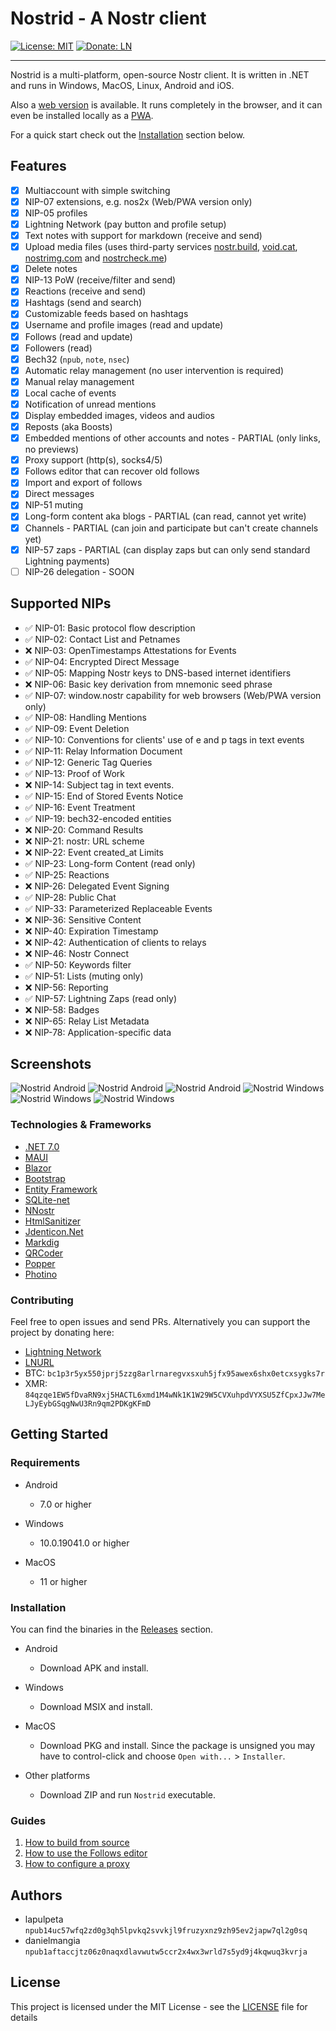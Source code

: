 ﻿# Nostrid - A Nostr client

[![License: MIT](https://img.shields.io/badge/License-MIT-green.svg)](https://opensource.org/licenses/MIT)
[![Donate: LN](https://img.shields.io/badge/Donate-LN-green)](https://legend.lnbits.com/tipjar/786)

---

Nostrid is a multi-platform, open-source Nostr client. It is written in .NET and runs in Windows, MacOS, Linux, Android and iOS.

Also a [web version](https://web.nostrid.app/) is available. It runs completely in the browser, and it can even be installed locally as a [PWA](https://en.wikipedia.org/wiki/Progressive_web_app).

For a quick start check out the [Installation](#Installation) section below.

## Features

- [x] Multiaccount with simple switching
- [x] NIP-07 extensions, e.g. nos2x (Web/PWA version only)
- [x] NIP-05 profiles
- [x] Lightning Network (pay button and profile setup)
- [x] Text notes with support for markdown (receive and send)
- [x] Upload media files (uses third-party services [nostr.build](https://nostr.build/), [void.cat](https://void.cat/), [nostrimg.com](https://nostrimg.com/) and [nostrcheck.me](https://nostrcheck.me/))
- [x] Delete notes
- [x] NIP-13 PoW (receive/filter and send)
- [x] Reactions (receive and send)
- [x] Hashtags (send and search)
- [x] Customizable feeds based on hashtags
- [x] Username and profile images (read and update)
- [x] Follows (read and update)
- [x] Followers (read)
- [x] Bech32 (`npub`, `note`, `nsec`)
- [x] Automatic relay management (no user intervention is required)
- [x] Manual relay management
- [x] Local cache of events
- [x] Notification of unread mentions
- [x] Display embedded images, videos and audios
- [x] Reposts (aka Boosts)
- [x] Embedded mentions of other accounts and notes - PARTIAL (only links, no previews)
- [x] Proxy support (http(s), socks4/5)
- [x] Follows editor that can recover old follows
- [x] Import and export of follows
- [x] Direct messages
- [x] NIP-51 muting
- [x] Long-form content aka blogs - PARTIAL (can read, cannot yet write)
- [x] Channels - PARTIAL (can join and participate but can't create channels yet)
- [x] NIP-57 zaps - PARTIAL (can display zaps but can only send standard Lightning payments)
- [ ] NIP-26 delegation - SOON

## Supported NIPs

- ✅ NIP-01: Basic protocol flow description
- ✅ NIP-02: Contact List and Petnames
- ❌ NIP-03: OpenTimestamps Attestations for Events
- ✅ NIP-04: Encrypted Direct Message
- ✅ NIP-05: Mapping Nostr keys to DNS-based internet identifiers
- ❌ NIP-06: Basic key derivation from mnemonic seed phrase
- ✅ NIP-07: window.nostr capability for web browsers (Web/PWA version only)
- ✅ NIP-08: Handling Mentions
- ✅ NIP-09: Event Deletion
- ✅ NIP-10: Conventions for clients' use of e and p tags in text events
- ✅ NIP-11: Relay Information Document
- ✅ NIP-12: Generic Tag Queries
- ✅ NIP-13: Proof of Work
- ❌ NIP-14: Subject tag in text events.
- ✅ NIP-15: End of Stored Events Notice
- ✅ NIP-16: Event Treatment
- ✅ NIP-19: bech32-encoded entities
- ❌ NIP-20: Command Results
- ❌ NIP-21: nostr: URL scheme
- ❌ NIP-22: Event created_at Limits
- ✅ NIP-23: Long-form Content (read only)
- ✅ NIP-25: Reactions
- ❌ NIP-26: Delegated Event Signing
- ✅ NIP-28: Public Chat
- ✅ NIP-33: Parameterized Replaceable Events
- ❌ NIP-36: Sensitive Content
- ❌ NIP-40: Expiration Timestamp
- ❌ NIP-42: Authentication of clients to relays
- ❌ NIP-46: Nostr Connect
- ✅ NIP-50: Keywords filter
- ✅ NIP-51: Lists (muting only)
- ❌ NIP-56: Reporting
- ✅ NIP-57: Lightning Zaps (read only)
- ❌ NIP-58: Badges
- ❌ NIP-65: Relay List Metadata
- ❌ NIP-78: Application-specific data

## Screenshots

![Nostrid Android](https://raw.githubusercontent.com/lapulpeta/Nostrid-media/main/nostrid-mobile1.jpg)
![Nostrid Android](https://raw.githubusercontent.com/lapulpeta/Nostrid-media/main/nostrid-mobile2.jpg)
![Nostrid Android](https://raw.githubusercontent.com/lapulpeta/Nostrid-media/main/nostrid-mobile3.jpg)
![Nostrid Windows](https://raw.githubusercontent.com/lapulpeta/Nostrid-media/main/nostrid1.jpg)
![Nostrid Windows](https://raw.githubusercontent.com/lapulpeta/Nostrid-media/main/nostrid2.jpg)
![Nostrid Windows](https://raw.githubusercontent.com/lapulpeta/Nostrid-media/main/nostrid3.jpg)

### Technologies & Frameworks

* [.NET 7.0](https://github.com/dotnet/runtime)
* [MAUI](https://github.com/dotnet/maui)
* [Blazor](https://github.com/dotnet/blazor)
* [Bootstrap](https://getbootstrap.com/)
* [Entity Framework](https://github.com/dotnet/efcore)
* [SQLite-net](https://github.com/praeclarum/sqlite-net)
* [NNostr](https://github.com/Kukks/NNostr)
* [HtmlSanitizer](https://github.com/mganss/HtmlSanitizer)
* [Jdenticon.Net](https://github.com/dmester/jdenticon-net)
* [Markdig](https://github.com/xoofx/markdig)
* [QRCoder](https://github.com/codebude/QRCoder)
* [Popper](https://popper.js.org/)
* [Photino](https://www.tryphotino.io/)

### Contributing

Feel free to open issues and send PRs.
Alternatively you can support the project by donating here:

* [Lightning Network](https://legend.lnbits.com/tipjar/786)
* [LNURL](https://legend.lnbits.com/lnurlp/link/VaE6ox)
* BTC: `bc1p3r5yx550jprj5zzg8arlrnaregvxsxuh5jfx95awex6shx0etcxsygks7r`
* XMR: `84qzqe1EW5fDvaRN9xj5HACTL6xmd1M4wNk1K1W29W5CVXuhpdVYXSU5ZfCpxJJw7MeLJyEybGSqgNwU3Rn9qm2PDKgKFmD`

## Getting Started

### Requirements

* Android
    * 7.0 or higher

* Windows
    * 10.0.19041.0 or higher

* MacOS
    * 11 or higher

### Installation

You can find the binaries in the [Releases](https://github.com/lapulpeta/Nostrid/releases) section.

* Android
    * Download APK and install.

* Windows
    * Download MSIX and install.

* MacOS
    * Download PKG and install. Since the package is unsigned you may have to control-click and choose `Open with...` > `Installer`.

* Other platforms
    * Download ZIP and run `Nostrid` executable.
    
### Guides

1. [How to build from source](Doc/HowToBuild.md)
2. [How to use the Follows editor](Doc/HowToUseFollowsEditor.md)
3. [How to configure a proxy](Doc/HowToSetupProxy.md)

## Authors

* lapulpeta `npub14uc57wfq2zd0g3qh5lpvkq2svvkjl9fruzyxnz9zh95ev2japw7ql2g0sq`
* danielmangia `npub1aftaccjtz06z0naqxdlavwutw5ccr2x4wx3wrld7s5yd9j4kqwuq3kvrja`

## License

This project is licensed under the MIT License - see the [LICENSE](LICENSE.md) file for details
